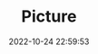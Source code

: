 ---
weight: 1
images:
- /images/edited/67.jpeg
title: Picture
date: 2022-10-24 22:59:53
tags: [luminar neo,work]
---